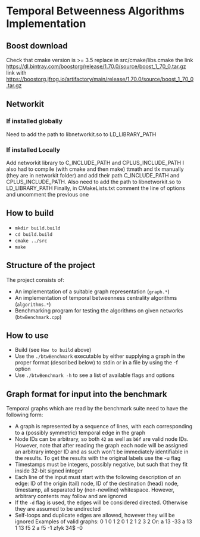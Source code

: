# Temporal Betweenness Algorithms Implementation

## Boost download
Check that cmake version is >= 3.5
replace in src/cmake/libs.cmake the link https://dl.bintray.com/boostorg/release/1.70.0/source/boost_1_70_0.tar.gz link with https://boostorg.jfrog.io/artifactory/main/release/1.70.0/source/boost_1_70_0.tar.gz

## Networkit
### If installed globally
Need to add the path to libnetworkit.so to LD_LIBRARY_PATH
### If installed Locally
Add networkit library to C_INCLUDE_PATH and CPLUS_INCLUDE_PATH I also had to compile (with cmake and then make) ttmath and tlx manually (they are in networkit folder) and add their path C_INCLUDE_PATH and CPLUS_INCLUDE_PATH.
Also need to add the path to libnetworkit.so to LD_LIBRARY_PATH
Finally, in CMakeLists.txt comment the line of options and uncomment the previous one 


## How to build

- `mkdir build.build`
- `cd build.build`
- `cmake ../src`
- `make`

## Structure of the project

The project consists of: 
 - An implementation of a suitable graph representation (`graph.*`)
 - An implementation of temporal betweenness centrality algorithms (`algorithms.*`)
 - Benchmarking program for testing the algorithms on given networks (`btwBenchmark.cpp`)

## How to use

 - Build (see `How to build` above)
 - Use the `./btwBenchmark` executable by either supplying a graph in the proper format (described below) to stdin or in a file by using the -f option
 - Use `./btwBenchmark -h` to see a list of available flags and options



## Graph format for input into the benchmark

Temporal graphs which are read by the benchmark suite need to have the following form:
 - A graph is represented by a sequence of lines, with each corresponding to a (possibly symmetric) temporal edge in the graph
 - Node IDs can be arbitrary, so both `42` as well as `b6f` are valid node IDs. However, note that after reading the graph each node will be assigned an arbitrary integer ID and as such won't be immediately identifiable in the results. To get the results with the original labels use the -u flag
 - Timestamps must be integers, possibly negative, but such that they fit inside 32-bit signed integer
 - Each line of the input must start with the following description of an edge: ID of the origin (tail) node, ID of the destination (head) node, timestamp, all separated by (non-newline) whitespace. However, arbitrary contents may follow and are ignored
 - If the `-d` flag is used, the edges will be considered directed. Otherwise they are assumed to be undirected
 - Self-loops and duplicate edges are allowed, however they will be ignored
Examples of valid graphs:
    0 1 0
    1 2 0
    1 2 1
    2 3 2
Or:
    a 13 -33
    a 13 1
    13 f5 2
    a f5 -1
    zfyk 34$ -0
